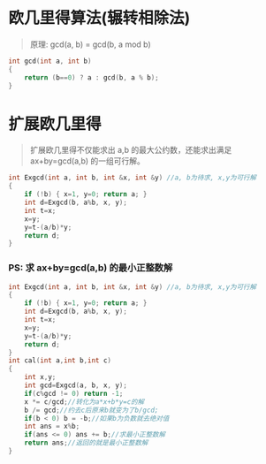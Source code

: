 # 欧几里得算法(辗转相除法)

> 原理: gcd(a, b) = gcd(b, a mod b)

```cpp
int gcd(int a, int b)
{
    return (b==0) ? a : gcd(b, a % b);
}
```

# 扩展欧几里得

> 扩展欧几里得不仅能求出 a,b 的最大公约数，还能求出满足 ax+by=gcd(a,b) 的一组可行解。

```cpp
int Exgcd(int a, int b, int &x, int &y)	//a, b为待求, x,y为可行解
{
    if (!b) { x=1, y=0; return a; }
    int d=Exgcd(b, a%b, x, y);
    int t=x;
    x=y;
    y=t-(a/b)*y;
    return d;
}
```

### PS: 求 ax+by=gcd(a,b) 的最小正整数解

```cpp
int Exgcd(int a, int b, int &x, int &y)	//a, b为待求, x,y为可行解
{
    if (!b) { x=1, y=0; return a; }
    int d=Exgcd(b, a%b, x, y);
    int t=x;
    x=y;
    y=t-(a/b)*y;
    return d;
}
int cal(int a,int b,int c)
{
    int x,y;
    int gcd=Exgcd(a, b, x, y);
    if(c%gcd != 0) return -1;
    x *= c/gcd;//转化为a*x+b*y=c的解
    b /= gcd;//约去c后原来b就变为了b/gcd;
    if(b < 0) b = -b;//如果b为负数就去绝对值
    int ans = x%b;
    if(ans <= 0) ans += b;//求最小正整数解
    return ans;//返回的就是最小正整数解
}